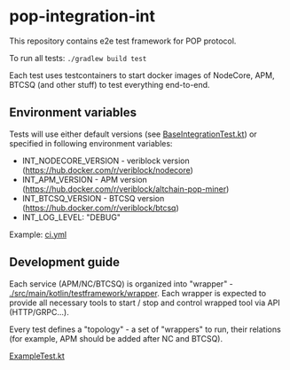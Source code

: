 # pop-integration-int

This repository contains e2e test framework for POP protocol.

To run all tests: `./gradlew build test`

Each test uses testcontainers to start docker images of NodeCore, APM, BTCSQ (and other stuff) to test everything end-to-end.

## Environment variables

Tests will use either default versions (see [BaseIntegrationTest.kt](./src/main/kotlin/testframework/BaseIntegrationTest.kt)) or specified in following environment variables:

- INT_NODECORE_VERSION - veriblock version (https://hub.docker.com/r/veriblock/nodecore)
- INT_APM_VERSION - APM version (https://hub.docker.com/r/veriblock/altchain-pop-miner)
- INT_BTCSQ_VERSION - BTCSQ version (https://hub.docker.com/r/veriblock/btcsq)
- INT_LOG_LEVEL: "DEBUG"

Example: [ci.yml](./.github/workflows/main.yml)

## Development guide

Each service (APM/NC/BTCSQ) is organized into "wrapper" - [./src/main/kotlin/testframework/wrapper](./src/main/kotlin/testframework/wrapper). 
Each wrapper is expected to provide all necessary tools to start / stop and control wrapped tool via API (HTTP/GRPC...).

Every test defines a "topology" - a set of "wrappers" to run, their relations (for example, APM should be added after NC and BTCSQ).

[ExampleTest.kt](./src/test/kotlin/functional/ExampleTest.kt)